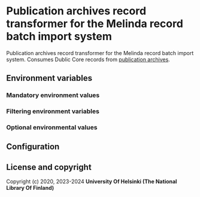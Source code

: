 # Publication archives record transformer for the Melinda record batch import system

Publication archives record transformer for the Melinda record batch import system. Consumes Dublic Core records from [publication archives](https://www.kansalliskirjasto.fi/en/services/system-platform-services/publication-archive-service).

## Environment variables
### Mandatory environment values


### Filtering environment variables


### Optional environmental values


## Configuration


## License and copyright

Copyright (c) 2020, 2023-2024 **University Of Helsinki (The National Library Of Finland)**

